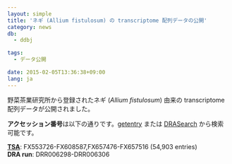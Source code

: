 ```yaml
---
layout: simple
title: 'ネギ (Allium fistulosum) の transcriptome 配列データの公開'
category: news
db:
  - ddbj

tags:
  - データ公開

date: 2015-02-05T13:36:38+09:00
lang: ja
---
```


<p>野菜茶業研究所から登録されたネギ (<em>Allium fistulosum</em>) 由来の transcriptome 配列データが公開されました。</p>

<p><strong>アクセッション番号</strong>は以下の通りです。<a href="http://getentry.ddbj.nig.ac.jp/top-j.html" target="_blank">getentry</a> または <a href="http://ddbj.nig.ac.jp/DRASearch/" target="_blank">DRASearch</a> から検索可能です。</p>

<p><strong><a href="/ddbj/tsa.html">TSA</a></strong>: FX553726-FX608587,FX657476-FX657516 (54,903 entries) <br><strong>DRA run</strong>: DRR006298-DRR006306 </p>
